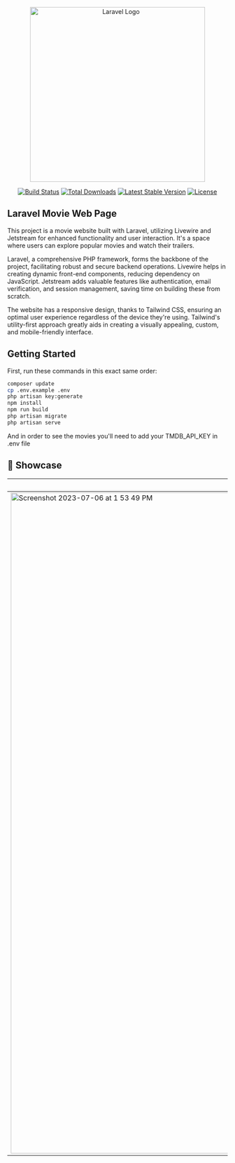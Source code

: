 <p align="center"><a href="https://laravel.com" target="_blank"><img src="https://raw.githubusercontent.com/laravel/art/master/logo-lockup/5%20SVG/2%20CMYK/1%20Full%20Color/laravel-logolockup-cmyk-red.svg" width="400" alt="Laravel Logo"></a></p>

<p align="center">
<a href="https://github.com/laravel/framework/actions"><img src="https://github.com/laravel/framework/workflows/tests/badge.svg" alt="Build Status"></a>
<a href="https://packagist.org/packages/laravel/framework"><img src="https://img.shields.io/packagist/dt/laravel/framework" alt="Total Downloads"></a>
<a href="https://packagist.org/packages/laravel/framework"><img src="https://img.shields.io/packagist/v/laravel/framework" alt="Latest Stable Version"></a>
<a href="https://packagist.org/packages/laravel/framework"><img src="https://img.shields.io/packagist/l/laravel/framework" alt="License"></a>
</p>

## Laravel Movie Web Page

This project is a movie website built with Laravel, utilizing Livewire and Jetstream for enhanced functionality and user interaction. It's a space where users can explore popular movies and watch their trailers.

Laravel, a comprehensive PHP framework, forms the backbone of the project, facilitating robust and secure backend operations. Livewire helps in creating dynamic front-end components, reducing dependency on JavaScript. Jetstream adds valuable features like authentication, email verification, and session management, saving time on building these from scratch.

The website has a responsive design, thanks to Tailwind CSS, ensuring an optimal user experience regardless of the device they're using. Tailwind's utility-first approach greatly aids in creating a visually appealing, custom, and mobile-friendly interface.

## Getting Started

First, run these commands in this exact same order:

```bash
composer update
cp .env.example .env
php artisan key:generate
npm install      
npm run build
php artisan migrate
php artisan serve
```

And in order to see the movies you'll need to add your TMDB_API_KEY in .env file

## 🍿 Showcase
| Commission  | Calculator |
|---           |---            |
|<img width="1512" alt="Screenshot 2023-07-06 at 1 53 49 PM" src="https://github.com/Jose-Manuel18/laravel-movie-webpage/assets/103284630/7228936a-722d-4dff-82f3-56e4e4d483cc">|<img width="346" alt="Screenshot 2023-07-06 at 1 54 31 PM" src="https://github.com/Jose-Manuel18/laravel-movie-webpage/assets/103284630/76ce4e47-11f7-4bcb-abd1-660a64c6f657">
